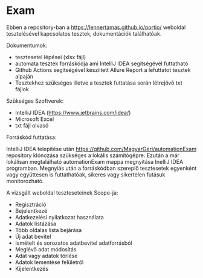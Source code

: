 # Exam


Ebben a repository-ban a https://lennertamas.github.io/portio/ weboldal tesztelésével kapcsolatos tesztek, dokumentációk találhatóak.

 Dokumentumok:
   - tesztesetel lépései (xlsx fájl)
   - automata tesztek forráskódja ami IntelliJ IDEA segítségével futtatható
   - Github Actions segítségével készíitett Allure Report a lefuttatot tesztek alpaján  
   - Tesztekhez szükséges illetve a tesztek futtatása során létrejövő txt fájlok

Szükséges Szoftverek:
  - IntelliJ IDEA (https://www.jetbrains.com/idea/)
  - Microsoft Excel
  - txt fájl olvasó

Forráskód futtatása:
  
  IntelliJ IDEA telepítése után https://github.com/MagyarGeri/automationExam repository klónozása szükséges a lokális számítógépre.
  Ezután a már lokálisan megtalálható automationExam mappa megnyitása InelliJ IDEA programban.
  Megnyiás után a forráskódban szereplő tesztesetek egyenként vagy együttesen is futtathatóak, sikeres vagy sikertelen futásuk monitorozható.


A vizsgált weboldal teszteseteinek Scope-ja:
  - Regisztráció
  - Bejelentkezé
  - Adatkezelési nyilatkozat használata
  - Adatok listázása
  - Több oldalas lista bejárása
  - Új adat bevitel
  - Ismételt és sorozatos adatbevitel adatforrásból
  - Meglévő adat módosítás
  - Adat vagy adatok törlése
  - Adatok lementése felületről
  - Kijelentkezés
